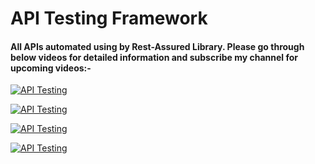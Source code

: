 # API Testing Framework

#### All APIs automated using by Rest-Assured Library. Please go through below videos for detailed information and subscribe my channel for upcoming videos:-

[![API Testing](https://img.youtube.com/vi/lhPfsHN2N1U/0.jpg)](
https://www.youtube.com/watch?v=lhPfsHN2N1U "Tutorial Part 1")

[![API Testing](https://img.youtube.com/vi/HdYp_6uxXDI/0.jpg)](
https://www.youtube.com/watch?v=HdYp_6uxXDI "Tutorial Part 2")

[![API Testing](https://img.youtube.com/vi/8fKFnDhzBoM/0.jpg)](
https://www.youtube.com/watch?v=8fKFnDhzBoM "Tutorial Part 3")

[![API Testing](https://img.youtube.com/vi/lLvE2N73M94/0.jpg)](
https://www.youtube.com/watch?v=lLvE2N73M94 "Tutorial Part 4")
